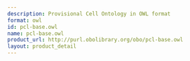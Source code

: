 ```yaml
---
description: Provisional Cell Ontology in OWL format
format: owl
id: pcl-base.owl
name: pcl-base.owl
product_url: http://purl.obolibrary.org/obo/pcl-base.owl
layout: product_detail
---
```

